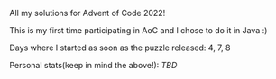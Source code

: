All my solutions for Advent of Code 2022!

This is my first time participating in AoC and I chose to do it in Java :)

Days where I started as soon as the puzzle released:
4, 7, 8

Personal stats(keep in mind the above!):
*TBD*